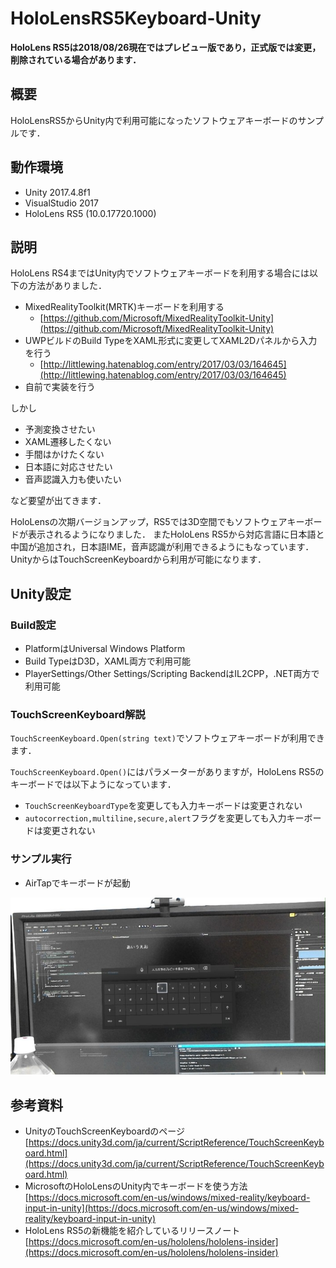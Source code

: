 # HoloLensRS5Keyboard-Unity

**HoloLens RS5は2018/08/26現在ではプレビュー版であり，正式版では変更，削除されている場合があります．**

## 概要
HoloLensRS5からUnity内で利用可能になったソフトウェアキーボードのサンプルです．

## 動作環境
- Unity 2017.4.8f1
- VisualStudio 2017
- HoloLens RS5 (10.0.17720.1000)

## 説明
HoloLens RS4まではUnity内でソフトウェアキーボードを利用する場合には以下の方法がありました．

- MixedRealityToolkit(MRTK)キーボードを利用する 
    + [https://github.com/Microsoft/MixedRealityToolkit-Unity](https://github.com/Microsoft/MixedRealityToolkit-Unity)
- UWPビルドのBuild TypeをXAML形式に変更してXAML2Dパネルから入力を行う   
    + [http://littlewing.hatenablog.com/entry/2017/03/03/164645](http://littlewing.hatenablog.com/entry/2017/03/03/164645)
- 自前で実装を行う

しかし
- 予測変換させたい
- XAML遷移したくない
- 手間はかけたくない
- 日本語に対応させたい
- 音声認識入力も使いたい

など要望が出てきます．

HoloLensの次期バージョンアップ，RS5では3D空間でもソフトウェアキーボードが表示されるようになりました．
またHoloLens RS5から対応言語に日本語と中国が追加され，日本語IME，音声認識が利用できるようにもなっています．
UnityからはTouchScreenKeyboardから利用が可能になります．

## Unity設定
### Build設定
- PlatformはUniversal Windows Platform
- Build TypeはD3D，XAML両方で利用可能
- PlayerSettings/Other Settings/Scripting BackendはIL2CPP，.NET両方で利用可能

### TouchScreenKeyboard解説
`TouchScreenKeyboard.Open(string text)`でソフトウェアキーボードが利用できます．

`TouchScreenKeyboard.Open()`にはパラメーターがありますが，HoloLens RS5のキーボードでは以下ようになっています．
- `TouchScreenKeyboardType`を変更しても入力キーボードは変更されない
- `autocorrection,multiline,secure,alert`フラグを変更しても入力キーボードは変更されない

### サンプル実行
- AirTapでキーボードが起動

![20180826_184448_HoloLens.jpg](20180826_184448_HoloLens.jpg)
[](http://link)

## 参考資料
- UnityのTouchScreenKeyboardのページ [https://docs.unity3d.com/ja/current/ScriptReference/TouchScreenKeyboard.html](https://docs.unity3d.com/ja/current/ScriptReference/TouchScreenKeyboard.html)
- MicrosoftのHoloLensのUnity内でキーボードを使う方法 [https://docs.microsoft.com/en-us/windows/mixed-reality/keyboard-input-in-unity](https://docs.microsoft.com/en-us/windows/mixed-reality/keyboard-input-in-unity)
- HoloLens RS5の新機能を紹介しているリリースノート [https://docs.microsoft.com/en-us/hololens/hololens-insider](https://docs.microsoft.com/en-us/hololens/hololens-insider)